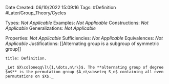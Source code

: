 <div class="topSpace"></div>

Date Created: 06/10/2022 15:09:16
Tags: #Definition #Later/Group_Theory/Cycles

Types: _Not Applicable_
Examples: _Not Applicable_
Constructions: _Not Applicable_
Generalizations: _Not Applicable_

Properties: _Not Applicable_
Sufficiencies: _Not Applicable_
Equivalences: _Not Applicable_
Justifications: [[Alternating group is a subgroup of symmetric group]]

``` ad-Definition
title: Definition.

_Let $X\coloneqq\l\{1,\dots,n\r\}$. The **alternating group of degree $n$** is the permutation group $A_n\subseteq S_n$ containing all even permutations on $X$._

```
